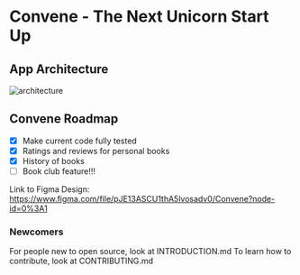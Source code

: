 # Convene - The Next Unicorn Start Up

## App Architecture

![architecture](https://user-images.githubusercontent.com/60107328/143261705-be6a4fbd-c533-4217-90cc-d5adbef55bd2.PNG)

## Convene Roadmap

- [x] Make current code fully tested
- [x] Ratings and reviews for personal books
- [x] History of books
- [ ] Book club feature!!!

Link to Figma Design: https://www.figma.com/file/pJE13ASCU1thA5lvosadv0/Convene?node-id=0%3A1

### Newcomers

For people new to open source, look at INTRODUCTION.md
To learn how to contribute, look at CONTRIBUTING.md
